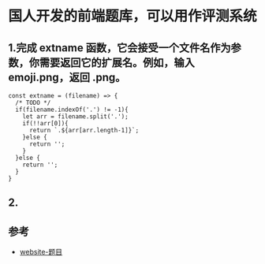 # 国人开发的前端题库，可以用作评测系统

## 1.完成 extname 函数，它会接受一个文件名作为参数，你需要返回它的扩展名。例如，输入 emoji.png，返回 .png。
```
const extname = (filename) => {
  /* TODO */
  if(filename.indexOf('.') != -1){
    let arr = filename.split('.');
    if(!!arr[0]){
      return `.${arr[arr.length-1]}`;
    }else {
      return '';
    }
  }else {
    return '';
  }
}

```

## 2.



## 参考
- [website-题目](http://scriptoj.mangojuice.top/problems?tag=all)
